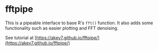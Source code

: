# fftpipe

This is a pipeable interface to base R's `fft()` function. It also adds some functionality such as easier plotting and FFT denoising.

See tutorial at [https://akey7.github.io/fftpipe/](https://akey7.github.io/fftpipe/)
